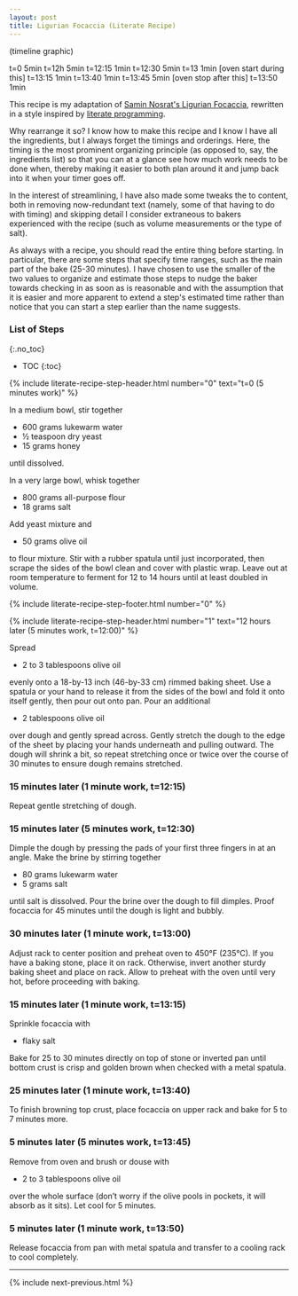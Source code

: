 ```yaml
---
layout: post
title: Ligurian Focaccia (Literate Recipe)
---
```


(timeline graphic)

t=0 5min
t=12h 5min
t=12:15 1min
t=12:30 5min
t=13 1min [oven start during this]
t=13:15 1min
t=13:40 1min
t=13:45 5min [oven stop after this]
t=13:50 1min

This recipe is my adaptation of [Samin Nosrat's Ligurian Focaccia](https://www.saltfatacidheat.com/fat/ligurian-focaccia), rewritten in a style inspired by [literate programming](https://en.wikipedia.org/wiki/Literate_programming).

Why rearrange it so? I know how to make this recipe and I know I have all the ingredients, but I always forget the timings and orderings. Here, the timing is the most prominent organizing principle (as opposed to, say, the ingredients list) so that you can at a glance see how much work needs to be done when, thereby making it easier to both plan around it and jump back into it when your timer goes off.

In the interest of streamlining, I have also made some tweaks the to content, both in removing now-redundant text (namely, some of that having to do with timing) and skipping detail I consider extraneous to bakers experienced with the recipe (such as volume measurements or the type of salt).

As always with a recipe, you should read the entire thing before starting. In particular, there are some steps that specify time ranges, such as the main part of the bake (25-30 minutes). I have chosen to use the smaller of the two values to organize and estimate those steps to nudge the baker towards checking in as soon as is reasonable and with the assumption that it is easier and more apparent to extend a step's estimated time rather than notice that you can start a step earlier than the name suggests.

### List of Steps
{:.no_toc}

* TOC
{:toc}

{% include literate-recipe-step-header.html
  number="0"
  text="t=0 (5 minutes work)"
%}

In a medium bowl, stir together

- 600 grams lukewarm water
- ½ teaspoon dry yeast
- 15 grams honey

until dissolved.

In a very large bowl, whisk together

- 800 grams all-purpose flour
- 18 grams salt

Add yeast mixture and

- 50 grams olive oil

to flour mixture. Stir with a rubber spatula until just incorporated, then scrape the sides of the bowl clean and cover with plastic wrap. Leave out at room temperature to ferment for 12 to 14 hours until at least doubled in volume.

{% include literate-recipe-step-footer.html
  number="0"
%}

{% include literate-recipe-step-header.html
  number="1"
  text="12 hours later (5 minutes work, t=12:00)"
%}

Spread

- 2 to 3 tablespoons olive oil

evenly onto a 18-by-13 inch (46-by-33 cm) rimmed baking sheet. Use a spatula or your hand to release it from the sides of the bowl and fold it onto itself gently, then pour out onto pan. Pour an additional

- 2 tablespoons olive oil

over dough and gently spread across. Gently stretch the dough to the edge of the sheet by placing your hands underneath and pulling outward. The dough will shrink a bit, so repeat stretching once or twice over the course of 30 minutes to ensure dough remains stretched.

### 15 minutes later (1 minute work, t=12:15)

Repeat gentle stretching of dough.

### 15 minutes later (5 minutes work, t=12:30)

Dimple the dough by pressing the pads of your first three fingers in at an angle. Make the brine by stirring together

- 80 grams lukewarm water
- 5 grams salt

until salt is dissolved. Pour the brine over the dough to fill dimples. Proof focaccia for 45 minutes until the dough is light and bubbly.

### 30 minutes later (1 minute work, t=13:00)

Adjust rack to center position and preheat oven to 450°F (235°C). If you have a baking stone, place it on rack. Otherwise, invert another sturdy baking sheet and place on rack. Allow to preheat with the oven until very hot, before proceeding with baking.

### 15 minutes later (1 minute work, t=13:15)

Sprinkle focaccia with

- flaky salt

Bake for 25 to 30 minutes directly on top of stone or inverted pan until bottom crust is crisp and golden brown when checked with a metal spatula.

### 25 minutes later (1 minute work, t=13:40)

To finish browning top crust, place focaccia on upper rack and bake for 5 to 7 minutes more.

### 5 minutes later (5 minutes work, t=13:45)

Remove from oven and brush or douse with

- 2 to 3 tablespoons olive oil

over the whole surface (don’t worry if the olive pools in pockets, it will absorb as it sits). Let cool for 5 minutes.

### 5 minutes later (1 minute work, t=13:50)

Release focaccia from pan with metal spatula and transfer to a cooling rack to cool completely.

-------------------------------------------------------------------------------

{% include next-previous.html %}

<script src="/assets/literate-recipe/literate-recipe.js"></script>
